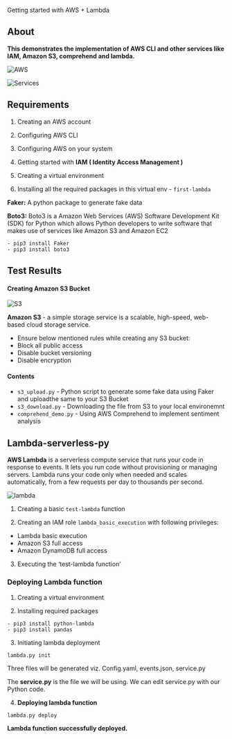Getting started with AWS + Lambda

## About

**This demonstrates the implementation of AWS CLI and other services like IAM, Amazon S3, comprehend and lambda.**

![AWS](https://user-images.githubusercontent.com/59594174/109194191-32a5de00-7767-11eb-916e-827815f25b96.png)


![Services](https://user-images.githubusercontent.com/59594174/109194273-405b6380-7767-11eb-9d3b-2205df0addf6.png)


## Requirements

1. Creating an AWS account

2. Configuring AWS CLI

3. Configuring AWS on your system

4. Getting started with **IAM ( Identity Access Management )**

5. Creating a virtual environment

6. Installing all the required packages in this virtual env - `first-lambda`

**Faker:**  A python package to generate fake data

**Boto3:** Boto3 is a Amazon Web Services (AWS) Software Development Kit (SDK) for Python which allows Python developers to write software that makes use of services like Amazon S3 and Amazon EC2

```
- pip3 install Faker
- pip3 install boto3
```

## Test Results

#### Creating Amazon S3 Bucket

![S3](https://user-images.githubusercontent.com/59594174/109194316-494c3500-7767-11eb-81d0-f89879293d2b.png)


**Amazon S3** - a simple storage service is a scalable, high-speed, web-based cloud storage service. 


- Ensure below mentioned rules while creating any S3 bucket:
- Block all public access
- Disable bucket versioning
- Disable encryption


#### Contents

- `s3_upload.py` - Python script to generate some fake data using Faker and uploadthe same to your S3 Bucket 
- `s3_download.py` - Downloading the file from S3 to your local environemnt 
- `comprehend_demo.py` - Using AWS Comprehend to implement sentiment analysis


## Lambda-serverless-py

**AWS Lambda** is a serverless compute service that runs your code in response to events. It lets you run code without provisioning or managing servers. Lambda runs your code only when needed and scales automatically, from a few requests per day to thousands per second. 


![lambda](https://user-images.githubusercontent.com/59594174/109194337-4fdaac80-7767-11eb-8598-060c8dd09af3.png)


1. Creating a basic `test-lambda` function

2. Creating an IAM role `lambda_basic_execution` with following privileges:

- Lambda basic execution
- Amazon S3 full access
- Amazon DynamoDB full access

3. Executing the ‘test-lambda function’

### Deploying Lambda function

1. Creating a virtual environment

2. Installing required packages

```
- pip3 install python-lambda
- pip3 install pandas

```

3. Initiating lambda deployment

`lambda.py init`

Three files will be generated viz. Config.yaml, events.json, service.py

The **service.py** is the file we will be using. We can edit service.py with our Python code.

4. **Deploying lambda function**

`lambda.py deploy`

**Lambda function successfully deployed.**





